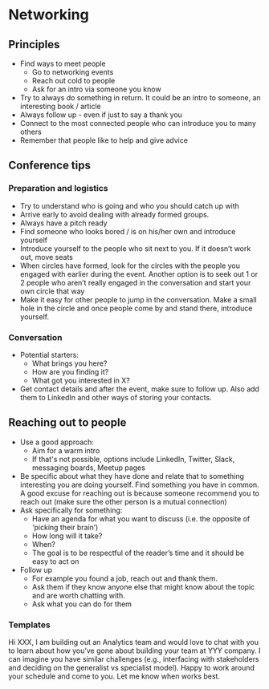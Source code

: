 # Networking

## Principles
- Find ways to meet people
    - Go to networking events
    - Reach out cold to people 
    - Ask for an intro via someone you know
- Try to always do something in return. It could be an intro to someone, an interesting book / article
- Always follow up - even if just to say a thank you 
- Connect to the most connected people who can introduce you to many others
- Remember that people like to help and give advice

## Conference tips 
### Preparation and logistics
- Try to understand who is going and who you should catch up with
- Arrive early to avoid dealing with already formed groups. 
- Always have a pitch ready 
- Find someone who looks bored / is on his/her own and introduce yourself 
- Introduce yourself to the people who sit next to you. If it doesn’t work out, move seats 
- When circles have formed, look for the circles with the people you engaged with earlier during the event. Another option is to seek out 1 or 2 people who aren’t really engaged in the conversation and start your own circle that way 
- Make it easy for other people to jump in the conversation. Make a small hole in the circle and once people come by and stand there, introduce yourself. 


### Conversation
- Potential starters: 
    - What brings you here?
    - How are you finding it?
    - What got you interested in X?
- Get contact details and after the event, make sure to follow up. Also add them to LinkedIn and other ways of storing your contacts. 

## Reaching out to people
- Use a good approach: 
    - Aim for a warm intro
    - If that's not possible, options include LinkedIn, Twitter, Slack, messaging boards, Meetup pages
- Be specific about what they have done and relate that to something interesting you are doing yourself. Find something you have in common. A good excuse for reaching out is because someone recommend you to reach out (make sure the other person is a mutual connection)  
- Ask specifically for something:
    - Have an agenda for what you want to discuss (i.e. the opposite of ‘picking their brain’)
    - How long will it take?
    - When?
    - The goal is to be respectful of the reader’s time and it should be easy to act on 
- Follow up 
    - For example you found a job, reach out and thank them. 
    - Ask them if they know anyone else that might know about the topic and are worth chatting with. 
    - Ask what you can do for them

### Templates
Hi XXX, I am building out an Analytics team and would love to chat with you to learn about how you’ve gone about building your team at YYY company. I can imagine you have similar challenges (e.g., interfacing with stakeholders and deciding on the generalist vs specialist model). Happy to work around your schedule and come to you. Let me know when works best.